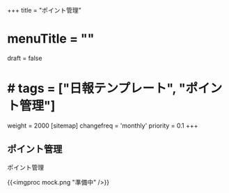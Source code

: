 +++
title = "ポイント管理"
# menuTitle = ""
draft = false
# # tags = ["日報テンプレート", "ポイント管理"]
weight = 2000
[sitemap]
  changefreq = 'monthly'
  priority = 0.1
+++

## ポイント管理

ポイント管理

{{<imgproc mock.png "準備中" />}}

